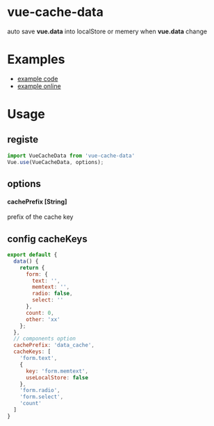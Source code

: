 # vue-cache-data
auto save **vue.data** into localStore or memery when **vue.data** change
# Examples
- [example code](https://github.com/tengmaoqing/vue-cache-data/tree/master/example) 
- [example online](https://tengmaoqing.github.io/vue-cache-data/example/dist/)

# Usage
## registe
```javascript
import VueCacheData from 'vue-cache-data'
Vue.use(VueCacheData, options);
```

## options
#### cachePrefix [String]
prefix of the cache key

## config cacheKeys
```javascript
export default {
  data() {
    return {
      form: {
        text: '',
        memtext: '',
        radio: false,
        select: ''
      },
      count: 0,
      other: 'xx'
    };
  },
  // components option
  cachePrefix: 'data_cache',
  cacheKeys: [
    'form.text',
    {
      key: 'form.memtext',
      useLocalStore: false
    },
    'form.radio',
    'form.select',
    'count'
  ]
}
```